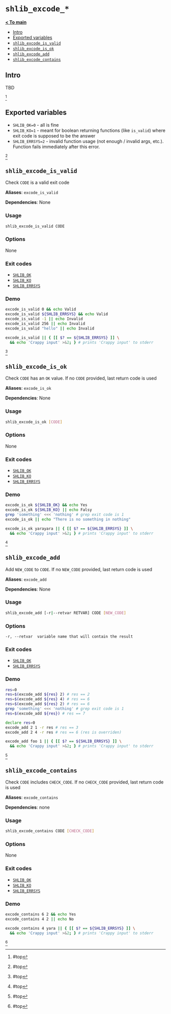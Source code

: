 # <a id="top"></a>`shlib_excode_*`

[**< To main**](./../readme.md)

* [Intro](#intro)
* [Exported variables](#exported-variables)
* [`shlib_excode_is_valid`](#is-valid)
* [`shlib_excode_is_ok`](#is-ok)
* [`shlib_excode_add`](#add)
* [`shlib_excode_contains`](#contains)

## Intro

TBD

[^ To top]

## Exported variables

* <a id="shlib_ok"></a>`SHLIB_OK=0` - all is fine
* <a id="shlib_ko"></a>`SHLIB_KO=1` - meant for boolean returning functions (like `is_valid`) where exit code is supposed to be the answer
* <a id="shlib_errsys"></a>`SHLIB_ERRSYS=2` - invalid function usage (not enough / invalid args, etc.). Function fails immediately after this error.

[^ To top]

## <a id="is-valid"></a>`shlib_excode_is_valid`

Check `CODE` is a valid exit code

**Aliases**: `excode_is_valid`

**Dependencies**: None

### Usage

```sh
shlib_excode_is_valid CODE
```

### Options

None

### Exit codes

* [`SHLIB_OK`](#shlib_ok)
* [`SHLIB_KO`](#shlib_ko)
* [`SHLIB_ERRSYS`](#shlib_errsys)

### Demo

```sh
excode_is_valid 0 && echo Valid
excode_is_valid ${SHLIB_ERRSYS} && echo Valid
excode_is_valid -1 || echo Invalid
excode_is_valid 256 || echo Invalid
excode_is_valid "hello" || echo Invalid

excode_is_valid || { [[ $? == ${SHLIB_ERRSYS} ]] \
  && echo 'Crappy input' >&2; } # prints 'Crappy input' to stderr
```

[^ To top]

## <a id="is-ok"></a>`shlib_excode_is_ok`

Check `CODE` has an `OK` value. If no `CODE` provided, last return code is used

**Aliases**: `excode_is_ok`

**Dependencies**: None

### Usage

```sh
shlib_excode_is_ok [CODE]
```

### Options

None

### Exit codes

* [`SHLIB_OK`](#shlib_ok)
* [`SHLIB_KO`](#shlib_ko)
* [`SHLIB_ERRSYS`](#shlib_errsys)

### Demo

```sh
excode_is_ok ${SHLIB_OK} && echo Yes
excode_is_ok ${SHLIB_KO} || echo Falsy
grep 'something' <<< 'nothing' # grep exit code is 1
excode_is_ok || echo "There is no something in nothing"

excode_is_ok yarayara || { [[ $? == ${SHLIB_ERRSYS} ]] \
  && echo 'Crappy input' >&2; } # prints 'Crappy input' to stderr
```

[^ To top]

## <a id="add"></a>`shlib_excode_add`

Add `NEW_CODE` to `CODE`. If no `NEW_CODE` provided, last return code is used

**Aliases**: `excode_add`

**Dependencies**: None

### Usage

```sh
shlib_excode_add [-r|--retvar RETVAR] CODE [NEW_CODE]
```

### Options

```
-r, --retvar  variable name that will contain the result
```

### Exit codes

* [`SHLIB_OK`](./excode.md#shlib_ok)
* [`SHLIB_ERRSYS`](./excode.md#shlib_errsys)

### Demo

```sh
res=0
res=$(excode_add ${res} 2) # res == 2
res=$(excode_add ${res} 4) # res == 6
res=$(excode_add ${res} 2) # res == 6
grep 'something' <<< 'nothing' # grep exit code is 1
res=$(excode_add ${res}) # res == 7

declare res=0
excode_add 2 1 -r res # res == 3
excode_add 2 4 -r res # res == 6 (res is overriden)

excode_add foo 1 || { [[ $? == ${SHLIB_ERRSYS} ]] \
  && echo 'Crappy input' >&2; } # prints 'Crappy input' to stderr
```

[^ To top]

## <a id="contains"></a>`shlib_excode_contains`

Check `CODE` includes `CHECK_CODE`. If no `CHECK_CODE` provided, last return code is used

**Aliases**: `excode_contains`

**Dependencies**: none

### Usage

```sh
shlib_excode_contains CODE [CHECK_CODE]
```

### Options

None

### Exit codes

* [`SHLIB_OK`](#shlib_ok)
* [`SHLIB_KO`](#shlib_ko)
* [`SHLIB_ERRSYS`](#shlib_errsys)

### Demo

```sh
excode_contains 6 2 && echo Yes
excode_contains 4 2 || echo No

excode_contains 4 yara || { [[ $? == ${SHLIB_ERRSYS} ]] \
  && echo 'Crappy input' >&2; } # prints 'Crappy input' to stderr
```

[^ To top]

[^ To top]: #top
